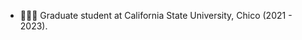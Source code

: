 
<!-- <h1 align="center">I believe, so can you! ✊🏻</h1> -->
<!-- <h3 align="center">I love to write code, if it's JS, then I can do it all day and all night.</h3> -->

<!-- <p align="left"> <img src="https://komarev.com/ghpvc/?username=abhinavreddy-dev" alt="abhinavreddy-dev" /> </p> -->

- 👨🏻‍💻 Graduate student at California State University, Chico (2021 - 2023).

<!-- - © I'm an entreprenuer now! [Skill-EX](https://skillxploration.com) -->

<!-- - 🔭 I’m currently working on **My new portfolio site design** -->

<!-- - 🌱 I’m currently learning **TypeScript** -->

<!-- - 👨🏻‍🎨 I love the idea behind the use of **Design Thinking for UI and UX**. -->

<!-- - 👯 I’m looking to collaborate on **ReactJs, React-Native, Redux & ExpressJs. (Anything JS and Python works with me)** -->

<!-- - 👨‍💻 Visit my portfolio website which was also my first project to learn **HTML and CSS** at [Abhinav Reddy](https://abhinavreddy.dev) -->

<!-- - 📝 I like to write articles [https://dev.to/abhinavreddy](https://dev.to/abhinavreddy), I think I should get serious about this now. -->

<!-- - 💬 Ask me about **JavaScript, Python, React, Design Thinking, UI and UX** -->

<!-- - 🚣🏻‍♂️ 🏃🏻‍♂️ I like to **row** and **run**. -->

<!-- - 📫 How to reach me **abhinavreddy.dev@gmail.com** -->



<!--### Blogs posts-->
<!-- BLOG-POST-LIST:START -->
<!-- BLOG-POST-LIST:END -->
<!-- 
<p align="left"> 
<h3 align="left">Connect with me:</h3>
<a href="https://dev.to/abhinavreddy" target="blank"><img align="center" src="https://cdn.jsdelivr.net/npm/simple-icons@3.0.1/icons/dev-dot-to.svg" alt="abhinavreddy" height="50" width="80" /></a>
<a href="https://linkedin.com/in/abhinav-reddy-6397b9156" target="blank"><img align="center" src="https://cdn.jsdelivr.net/npm/simple-icons@3.0.1/icons/linkedin.svg" alt="abhinav-reddy-6397b9156" height="30" width="40" /></a>
<a href="https://instagram.com/_reddy_abhinav" target="blank"><img align="center" src="https://cdn.jsdelivr.net/npm/simple-icons@3.0.1/icons/instagram.svg" alt="_reddy_abhinav" height="30" width="40" /></a>
<a href="https://medium.com/@abhinavreddy9681" target="blank"><img align="center" src="https://cdn.jsdelivr.net/npm/simple-icons@3.0.1/icons/medium.svg" alt="@abhinavreddy9681" height="30" width="40" /></a>
<a href="https://www.hackerrank.com/abhinavreddy9681" target="blank"><img align="center" src="https://cdn.jsdelivr.net/npm/simple-icons@3.0.1/icons/hackerrank.svg" alt="abhinavreddy9681" height="30" width="40" /></a>
</p>

<p><img align="left" src="https://github-readme-stats.vercel.app/api/top-langs/?username=abhinavreddy-dev&layout=compact" alt="abhinavreddy-dev" /></p>
<p>&nbsp;<img align="center" src="https://github-readme-stats.vercel.app/api?username=abhinavreddy-dev&show_icons=true" alt="abhinavreddy-dev" /></p>
 -->
